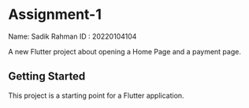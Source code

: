 
# Assignment-1 

Name: Sadik Rahman
ID : 20220104104

A new Flutter project about opening a Home Page and a payment page.

## Getting Started

This project is a starting point for a Flutter application.

